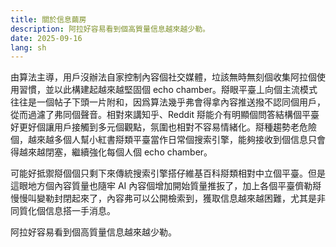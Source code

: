 ```yaml
---
title: 關於信息繭房
description: 阿拉好容易看到個高質量信息越來越少勒。
date: 2025-09-16
lang: sh
---
```


由算法主導，用戶沒辦法自家控制內容個社交媒體，垃該無時無刻個收集阿拉個使用習慣，並以此構建起越來越堅固個 echo chamber。搿眼平臺丄向個主流模式往往是一個帖子下頭一片附和，因爲算法幾乎弗會得拿內容推送撥不認同個用戶，從而過濾了弗同個聲音。相對來講知乎、Reddit 搿能介有明顯個問答結構個平臺好更好個讓用戶接觸到多元個觀點，氛圍也相對不容易情緒化。搿種趨勢老危險個，越來越多個人幫小紅書搿類平臺當作日常個搜索引擎，能夠接收到個信息只會得越來越閉塞，繼續強化每個人個 echo chamber。

可能好抵禦搿個個只剩下來傳統搜索引擎搭仔維基百科搿類相對中立個平臺。但是這眼地方個內容質量也隨牢 AI 內容個增加開始質量推扳了，加上各個平臺儕勒搿慢慢叫變勒封閉起來了，內容弗可以公開檢索到，獲取信息越來越困難，尤其是非同質化個信息搭一手消息。

阿拉好容易看到個高質量信息越來越少勒。